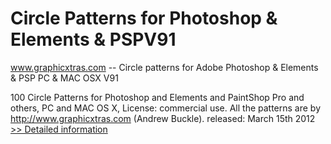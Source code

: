 # Circle Patterns for Photoshop & Elements & PSPV91
www.graphicxtras.com -- Circle patterns for Adobe Photoshop & Elements & PSP PC & MAC OSX V91

100 Circle Patterns for Photoshop and Elements and PaintShop Pro and others, PC and MAC OS X, License: commercial use. All the patterns are by http://www.graphicxtras.com (Andrew Buckle). released: March 15th 2012
[>> Detailed information](https://secure.shareit.com/shareit/product.html?productid=300506076&affiliateid=200057808)